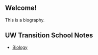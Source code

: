 ## Welcome!

This is a biography.

## UW Transition School Notes
- [Biology](https://andre-ye.github.io/chemical-basis-for-life-notes.md%20(2).html)

